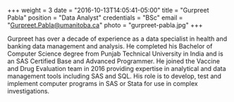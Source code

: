 +++
weight = 3
date = "2016-10-13T14:05:41-05:00"
title = "Gurpreet Pabla"
position = "Data Analyst"
credentials = "BSc"
email = "Gurpreet.Pabla@umanitoba.ca"
photo = "gurpreet-pabla.jpg"
+++

Gurpreet has over a decade of experience as a data specialist in health and banking data management and analysis. He completed his Bachelor of Computer Science degree from Punjab Technical University in India and is an SAS Certified Base and Advanced Programmer. He joined the Vaccine and Drug Evaluation team in 2016 providing expertise in analytical and data management tools including SAS and SQL. His role is to develop, test and implement computer programs in SAS or Stata for use in complex investigations.  
